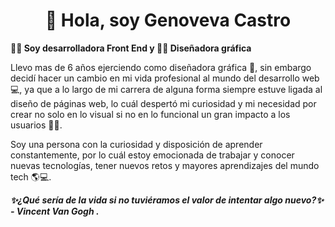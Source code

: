 <div id=header align="center">
<img![1](https://github.com/GenovevaCastro/GenovevaCastro/assets/131982616/dcac3c1d-5598-4386-b0e3-f56b4b2662e0) width="200"/>
</div>

<div id=header align="center">
<h1>👋 Hola, soy Genoveva Castro</h1> 
</div>

**👩‍💻 Soy desarrolladora Front End y 👩‍🎨 Diseñadora gráfica**

Llevo mas de 6 años ejerciendo como diseñadora gráfica 🎨, sin embargo decidí hacer un cambio en mi vida profesional al mundo del desarrollo web 💻, ya que a lo largo de mi carrera de alguna forma siempre estuve ligada al diseño de páginas web, lo cuál despertó mi curiosidad y mi necesidad por crear no solo en lo visual si no en lo funcional un gran impacto a los usuarios 👩‍💻. 

Soy una persona con la curiosidad y disposición de aprender constantemente, por lo cuál estoy emocionada de trabajar y conocer nuevas tecnologías, tener nuevos retos y mayores aprendizajes del mundo tech 🌎💻.

***✨¿Qué sería de la vida si no tuviéramos el valor de intentar algo nuevo?✨  -   Vincent Van Gogh .***
